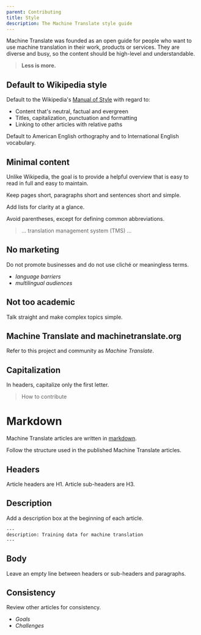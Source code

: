 ```yaml
---
parent: Contributing
title: Style
description: The Machine Translate style guide
---
```


Machine Translate was founded as an open guide for people who want to use machine translation in their work, products or services. They are diverse and busy, so the content should be high-level and understandable.

> **Less is more.**

## Default to Wikipedia style

Default to the Wikipedia's [Manual of Style](https://en.wikipedia.org/wiki/Wikipedia:Manual_of_Style) with regard to:

* Content that's neutral, factual and evergreen
* Titles, capitalization, punctuation and formatting
* Linking to other articles with relative paths

Default to American English orthography and to International English vocabulary.


## Minimal content

Unlike Wikipedia, the goal is to provide a helpful overview that is easy to read in full and easy to maintain.

Keep pages short, paragraphs short and sentences short and simple.

Add lists for clarity at a glance.

Avoid parentheses, except for defining common abbreviations.

> ... translation management system (TMS) ...


## No marketing

Do not promote businesses and do not use cliché or meaningless terms.

* _language barriers_
* _multilingual audiences_


## Not too academic

Talk straight and make complex topics simple.


## Machine Translate and machinetranslate.org

Refer to this project and community as _Machine Translate_.

## Capitalization

In headers, capitalize only the first letter.

> How to contribute

# Markdown

Machine Translate articles are written in [markdown](https://www.markdownguide.org/cheat-sheet/).

Follow the structure used in the published Machine Translate articles.

## Headers

Article headers are H1. Article sub-headers are H3.

## Description

Add a description box at the beginning of each article.

```
---
description: Training data for machine translation
---
```

## Body

Leave an empty line between headers or sub-headers and paragraphs.

## Consistency

Review other articles for consistency.

- _Goals_
- _Challenges_
